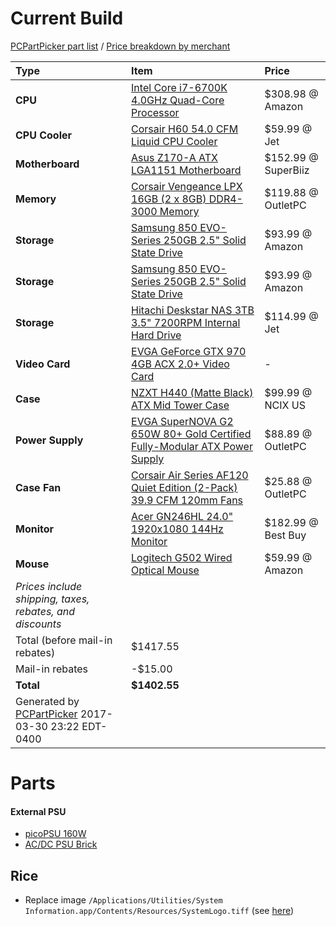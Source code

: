 # Current Build

[PCPartPicker part list](https://pcpartpicker.com/list/RKCbZ8) / [Price breakdown by merchant](https://pcpartpicker.com/list/RKCbZ8/by_merchant/)

Type|Item|Price
:----|:----|:----
**CPU** | [Intel Core i7-6700K 4.0GHz Quad-Core Processor](https://pcpartpicker.com/product/tdmxFT/intel-cpu-bx80662i76700k) | $308.98 @ Amazon
**CPU Cooler** | [Corsair H60 54.0 CFM Liquid CPU Cooler](https://pcpartpicker.com/product/Vwdqqs/corsair-cpu-cooler-h60cw9060007ww) | $59.99 @ Jet
**Motherboard** | [Asus Z170-A ATX LGA1151 Motherboard](https://pcpartpicker.com/product/Q9Gj4D/asus-motherboard-z170a) | $152.99 @ SuperBiiz
**Memory** | [Corsair Vengeance LPX 16GB (2 x 8GB) DDR4-3000 Memory](https://pcpartpicker.com/product/2skwrH/corsair-memory-cmk16gx4m2b3000c15r) | $119.88 @ OutletPC
**Storage** | [Samsung 850 EVO-Series 250GB 2.5" Solid State Drive](https://pcpartpicker.com/product/3kL7YJ/samsung-internal-hard-drive-mz75e250bam) | $93.99 @ Amazon
**Storage** | [Samsung 850 EVO-Series 250GB 2.5" Solid State Drive](https://pcpartpicker.com/product/3kL7YJ/samsung-internal-hard-drive-mz75e250bam) | $93.99 @ Amazon
**Storage** | [Hitachi Deskstar NAS 3TB 3.5" 7200RPM Internal Hard Drive](https://pcpartpicker.com/product/TP2kcf/hitachi-internal-hard-drive-0s03660) | $114.99 @ Jet
**Video Card** | [EVGA GeForce GTX 970 4GB ACX 2.0+ Video Card](https://pcpartpicker.com/product/Gn7CmG/evga-video-card-04gp43973kr) |-
**Case** | [NZXT H440 (Matte Black) ATX Mid Tower Case](https://pcpartpicker.com/product/q4dFf7/nzxt-case-cah442wm8) | $99.99 @ NCIX US
**Power Supply** | [EVGA SuperNOVA G2 650W 80+ Gold Certified Fully-Modular ATX Power Supply](https://pcpartpicker.com/product/9q4NnQ/evga-power-supply-220g20650y1) | $88.89 @ OutletPC
**Case Fan** | [Corsair Air Series AF120 Quiet Edition (2-Pack) 39.9 CFM  120mm Fans](https://pcpartpicker.com/product/hbbp99/corsair-case-fan-co9050002ww) | $25.88 @ OutletPC
**Monitor** | [Acer GN246HL 24.0" 1920x1080 144Hz Monitor](https://pcpartpicker.com/product/PmyFf7/acer-monitor-umfg6aab01) | $182.99 @ Best Buy
**Mouse** | [Logitech G502 Wired Optical Mouse](https://pcpartpicker.com/product/kJM323/logitech-mouse-910004615) | $59.99 @ Amazon
 | *Prices include shipping, taxes, rebates, and discounts* |
 | Total (before mail-in rebates) | $1417.55
 | Mail-in rebates | -$15.00
 | **Total** | **$1402.55**
 | Generated by [PCPartPicker](http://pcpartpicker.com) 2017-03-30 23:22 EDT-0400 |


# Parts

#### External PSU
- [picoPSU 160W](https://www.amazon.com/Mini-Box-picoPSU-160-XT-Power-Mini-ITX-Supply/dp/B005TWE6B8/ref=as_li_ss_tl?ie=UTF8&psc=1&redirect=true&ref_=oh_aui_detailpage_o03_s01&linkCode=sl1&tag=that0d-20&linkId=82c5bc9df0cebe5121176577285cec54)
- [AC/DC PSU Brick](https://www.amazon.com/Switching-Supply-110-240vAC-PicoPSU-Compatible/dp/B007XVE11S/ref=as_li_ss_tl?ie=UTF8&psc=1&redirect=true&ref_=oh_aui_detailpage_o02_s00&linkCode=sl1&tag=that0d-20&linkId=bf30ecf51a19420c449c8b85e035a6ac)


## Rice
- Replace image `/Applications/Utilities/System Information.app/Contents/Resources/SystemLogo.tiff` (see [here](http://www.idownloadblog.com/2017/01/13/how-to-modify-about-this-mac-hackintosh/))
